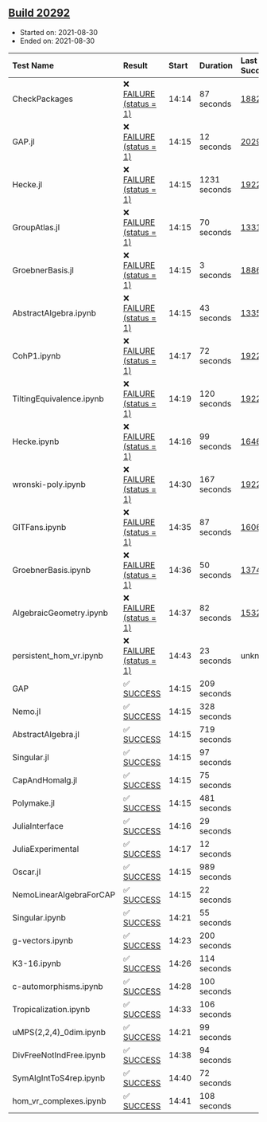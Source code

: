 ## [Build 20292](https://oscarci.mathematik.uni-kl.de/job/oscar/20292/)

* Started on: 2021-08-30
* Ended on: 2021-08-30

| Test Name    | Result | Start | Duration | Last Success | First Failure |
|:-------------|:-------|:------|:---------|:-------------|:--------------|
| CheckPackages | ❌ [FAILURE (status = 1)](https://oscarci.mathematik.uni-kl.de/job/oscar/20292/artifact/logs/build-20292/CheckPackages.log) | 14:14 | 87 seconds | [18822](https://oscarci.mathematik.uni-kl.de/job/oscar/18822/) | [18823](https://oscarci.mathematik.uni-kl.de/job/oscar/18823/) |
| GAP.jl | ❌ [FAILURE (status = 1)](https://oscarci.mathematik.uni-kl.de/job/oscar/20292/artifact/logs/build-20292/GAP.jl.log) | 14:15 | 12 seconds | [20291](https://oscarci.mathematik.uni-kl.de/job/oscar/20291/) | [20292](https://oscarci.mathematik.uni-kl.de/job/oscar/20292/) |
| Hecke.jl | ❌ [FAILURE (status = 1)](https://oscarci.mathematik.uni-kl.de/job/oscar/20292/artifact/logs/build-20292/Hecke.jl.log) | 14:15 | 1231 seconds | [19222](https://oscarci.mathematik.uni-kl.de/job/oscar/19222/) | [20152](https://oscarci.mathematik.uni-kl.de/job/oscar/20152/) |
| GroupAtlas.jl | ❌ [FAILURE (status = 1)](https://oscarci.mathematik.uni-kl.de/job/oscar/20292/artifact/logs/build-20292/GroupAtlas.jl.log) | 14:15 | 70 seconds | [13311](https://oscarci.mathematik.uni-kl.de/job/oscar/13311/) | [13312](https://oscarci.mathematik.uni-kl.de/job/oscar/13312/) |
| GroebnerBasis.jl | ❌ [FAILURE (status = 1)](https://oscarci.mathematik.uni-kl.de/job/oscar/20292/artifact/logs/build-20292/GroebnerBasis.jl.log) | 14:15 | 3 seconds | [18864](https://oscarci.mathematik.uni-kl.de/job/oscar/18864/) | [18865](https://oscarci.mathematik.uni-kl.de/job/oscar/18865/) |
| AbstractAlgebra.ipynb | ❌ [FAILURE (status = 1)](https://oscarci.mathematik.uni-kl.de/job/oscar/20292/artifact/logs/build-20292/AbstractAlgebra.ipynb.log) | 14:15 | 43 seconds | [13355](https://oscarci.mathematik.uni-kl.de/job/oscar/13355/) | [13356](https://oscarci.mathematik.uni-kl.de/job/oscar/13356/) |
| CohP1.ipynb | ❌ [FAILURE (status = 1)](https://oscarci.mathematik.uni-kl.de/job/oscar/20292/artifact/logs/build-20292/CohP1.ipynb.log) | 14:17 | 72 seconds | [19222](https://oscarci.mathematik.uni-kl.de/job/oscar/19222/) | [20152](https://oscarci.mathematik.uni-kl.de/job/oscar/20152/) |
| TiltingEquivalence.ipynb | ❌ [FAILURE (status = 1)](https://oscarci.mathematik.uni-kl.de/job/oscar/20292/artifact/logs/build-20292/TiltingEquivalence.ipynb.log) | 14:19 | 120 seconds | [19222](https://oscarci.mathematik.uni-kl.de/job/oscar/19222/) | [20152](https://oscarci.mathematik.uni-kl.de/job/oscar/20152/) |
| Hecke.ipynb | ❌ [FAILURE (status = 1)](https://oscarci.mathematik.uni-kl.de/job/oscar/20292/artifact/logs/build-20292/Hecke.ipynb.log) | 14:16 | 99 seconds | [16463](https://oscarci.mathematik.uni-kl.de/job/oscar/16463/) | [16464](https://oscarci.mathematik.uni-kl.de/job/oscar/16464/) |
| wronski-poly.ipynb | ❌ [FAILURE (status = 1)](https://oscarci.mathematik.uni-kl.de/job/oscar/20292/artifact/logs/build-20292/wronski-poly.ipynb.log) | 14:30 | 167 seconds | [19222](https://oscarci.mathematik.uni-kl.de/job/oscar/19222/) | [20152](https://oscarci.mathematik.uni-kl.de/job/oscar/20152/) |
| GITFans.ipynb | ❌ [FAILURE (status = 1)](https://oscarci.mathematik.uni-kl.de/job/oscar/20292/artifact/logs/build-20292/GITFans.ipynb.log) | 14:35 | 87 seconds | [16068](https://oscarci.mathematik.uni-kl.de/job/oscar/16068/) | [16069](https://oscarci.mathematik.uni-kl.de/job/oscar/16069/) |
| GroebnerBasis.ipynb | ❌ [FAILURE (status = 1)](https://oscarci.mathematik.uni-kl.de/job/oscar/20292/artifact/logs/build-20292/GroebnerBasis.ipynb.log) | 14:36 | 50 seconds | [13748](https://oscarci.mathematik.uni-kl.de/job/oscar/13748/) | [13749](https://oscarci.mathematik.uni-kl.de/job/oscar/13749/) |
| AlgebraicGeometry.ipynb | ❌ [FAILURE (status = 1)](https://oscarci.mathematik.uni-kl.de/job/oscar/20292/artifact/logs/build-20292/AlgebraicGeometry.ipynb.log) | 14:37 | 82 seconds | [15322](https://oscarci.mathematik.uni-kl.de/job/oscar/15322/) | [15323](https://oscarci.mathematik.uni-kl.de/job/oscar/15323/) |
| persistent_hom_vr.ipynb | ❌ [FAILURE (status = 1)](https://oscarci.mathematik.uni-kl.de/job/oscar/20292/artifact/logs/build-20292/persistent_hom_vr.ipynb.log) | 14:43 | 23 seconds | unknown | unknown |
| GAP | ✅ [SUCCESS](https://oscarci.mathematik.uni-kl.de/job/oscar/20292/artifact/logs/build-20292/GAP.log) | 14:15 | 209 seconds |  |  |
| Nemo.jl | ✅ [SUCCESS](https://oscarci.mathematik.uni-kl.de/job/oscar/20292/artifact/logs/build-20292/Nemo.jl.log) | 14:15 | 328 seconds |  |  |
| AbstractAlgebra.jl | ✅ [SUCCESS](https://oscarci.mathematik.uni-kl.de/job/oscar/20292/artifact/logs/build-20292/AbstractAlgebra.jl.log) | 14:15 | 719 seconds |  |  |
| Singular.jl | ✅ [SUCCESS](https://oscarci.mathematik.uni-kl.de/job/oscar/20292/artifact/logs/build-20292/Singular.jl.log) | 14:15 | 97 seconds |  |  |
| CapAndHomalg.jl | ✅ [SUCCESS](https://oscarci.mathematik.uni-kl.de/job/oscar/20292/artifact/logs/build-20292/CapAndHomalg.jl.log) | 14:15 | 75 seconds |  |  |
| Polymake.jl | ✅ [SUCCESS](https://oscarci.mathematik.uni-kl.de/job/oscar/20292/artifact/logs/build-20292/Polymake.jl.log) | 14:15 | 481 seconds |  |  |
| JuliaInterface | ✅ [SUCCESS](https://oscarci.mathematik.uni-kl.de/job/oscar/20292/artifact/logs/build-20292/JuliaInterface.log) | 14:16 | 29 seconds |  |  |
| JuliaExperimental | ✅ [SUCCESS](https://oscarci.mathematik.uni-kl.de/job/oscar/20292/artifact/logs/build-20292/JuliaExperimental.log) | 14:17 | 12 seconds |  |  |
| Oscar.jl | ✅ [SUCCESS](https://oscarci.mathematik.uni-kl.de/job/oscar/20292/artifact/logs/build-20292/Oscar.jl.log) | 14:15 | 989 seconds |  |  |
| NemoLinearAlgebraForCAP | ✅ [SUCCESS](https://oscarci.mathematik.uni-kl.de/job/oscar/20292/artifact/logs/build-20292/NemoLinearAlgebraForCAP.log) | 14:15 | 22 seconds |  |  |
| Singular.ipynb | ✅ [SUCCESS](https://oscarci.mathematik.uni-kl.de/job/oscar/20292/artifact/logs/build-20292/Singular.ipynb.log) | 14:21 | 55 seconds |  |  |
| g-vectors.ipynb | ✅ [SUCCESS](https://oscarci.mathematik.uni-kl.de/job/oscar/20292/artifact/logs/build-20292/g-vectors.ipynb.log) | 14:23 | 200 seconds |  |  |
| K3-16.ipynb | ✅ [SUCCESS](https://oscarci.mathematik.uni-kl.de/job/oscar/20292/artifact/logs/build-20292/K3-16.ipynb.log) | 14:26 | 114 seconds |  |  |
| c-automorphisms.ipynb | ✅ [SUCCESS](https://oscarci.mathematik.uni-kl.de/job/oscar/20292/artifact/logs/build-20292/c-automorphisms.ipynb.log) | 14:28 | 100 seconds |  |  |
| Tropicalization.ipynb | ✅ [SUCCESS](https://oscarci.mathematik.uni-kl.de/job/oscar/20292/artifact/logs/build-20292/Tropicalization.ipynb.log) | 14:33 | 106 seconds |  |  |
| uMPS(2,2,4)_0dim.ipynb | ✅ [SUCCESS](https://oscarci.mathematik.uni-kl.de/job/oscar/20292/artifact/logs/build-20292/uMPS-2-2-4-_0dim.ipynb.log) | 14:21 | 99 seconds |  |  |
| DivFreeNotIndFree.ipynb | ✅ [SUCCESS](https://oscarci.mathematik.uni-kl.de/job/oscar/20292/artifact/logs/build-20292/DivFreeNotIndFree.ipynb.log) | 14:38 | 94 seconds |  |  |
| SymAlgIntToS4rep.ipynb | ✅ [SUCCESS](https://oscarci.mathematik.uni-kl.de/job/oscar/20292/artifact/logs/build-20292/SymAlgIntToS4rep.ipynb.log) | 14:40 | 72 seconds |  |  |
| hom_vr_complexes.ipynb | ✅ [SUCCESS](https://oscarci.mathematik.uni-kl.de/job/oscar/20292/artifact/logs/build-20292/hom_vr_complexes.ipynb.log) | 14:41 | 108 seconds |  |  |

